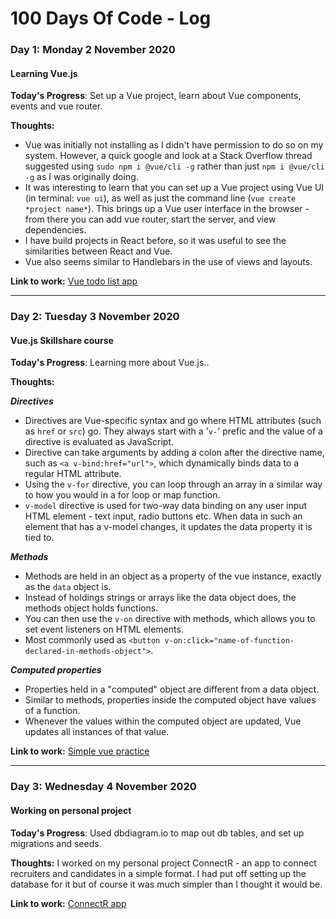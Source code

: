 # 100 Days Of Code - Log

### Day 1: Monday 2 November 2020
#### Learning Vue.js

**Today's Progress**: Set up a Vue project, learn about Vue components, events and vue router.

**Thoughts:** 

- Vue was initially not installing as I didn't have permission to do so on my system. However, a quick google and look at a Stack Overflow thread suggested using `sudo npm i @vue/cli -g` rather than just `npm i @vue/cli -g` as I was originally doing.
- It was interesting to learn that you can set up a Vue project using Vue UI (in terminal: `vue ui`), as well as just the command line (`vue create *project name*`). This brings up a Vue user interface in the browser - from there you can add vue router, start the server, and view dependencies.
- I have build projects in React before, so it was useful to see the similarities between React and Vue.
- Vue also seems similar to Handlebars in the use of views and layouts.

**Link to work:** [Vue todo list app](https://github.com/shrena-patel/vue-todo)

---

### Day 2: Tuesday 3 November 2020
#### Vue.js Skillshare course

**Today's Progress**: Learning more about Vue.js..

**Thoughts:** 

***Directives***

- Directives are Vue-specific syntax and go where HTML attributes (such as `href` or `src`) go. They always start with a '`v-`' prefic and the value of a directive is evaluated as JavaScript.
- Directive can take arguments by adding a colon after the directive name, such as `<a v-bind:href="url">`, which dynamically binds data to a regular HTML attribute.
- Using the `v-for` directive, you can loop through an array in a similar way to how you would in a for loop or map function.
- `v-model` directive is used for two-way data binding on any user input HTML element - text input, radio buttons etc. When data in such an element that has a v-model changes, it updates the data property it is tied to.

***Methods***

- Methods are held in an object as a property of the vue instance, exactly as the `data` object is.
- Instead of holdings strings or arrays like the data object does, the methods object holds functions.
- You can then use the `v-on` directive with methods, which allows you to set event listeners on HTML elements.
- Most commonly used as `<button v-on:click="name-of-function-declared-in-methods-object">`.

***Computed properties***

- Properties held in a "computed" object are different from a data object.
- Similar to methods, properties inside the computed object have values of a function.
- Whenever the values within the computed object are updated, Vue updates all instances of that value. 

**Link to work:** [Simple vue practice](https://codepen.io/shrepat/pen/OJXELNX?editors=1111)

--- 

### Day 3: Wednesday 4 November 2020
#### Working on personal project

**Today's Progress**: Used dbdiagram.io to map out db tables, and set up migrations and seeds.

**Thoughts:** I worked on my personal project ConnectR - an app to connect recruiters and candidates in a simple format. I had put off setting up the database for it but of course it was much simpler than I thought it would be.

**Link to work:** [ConnectR app](https://github.com/shrena-patel/ConnectR)





